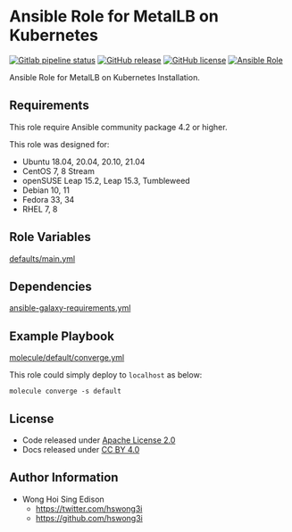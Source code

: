 # Ansible Role for MetalLB on Kubernetes

[![Gitlab pipeline
status](https://img.shields.io/gitlab/pipeline/alvistack/ansible-role-kubernetes_metallb/master)](https://gitlab.com/alvistack/ansible-role-kubernetes_metallb/-/pipelines)
[![GitHub
release](https://img.shields.io/github/release/alvistack/ansible-role-kubernetes_metallb.svg)](https://github.com/alvistack/ansible-role-kubernetes_metallb/releases)
[![GitHub
license](https://img.shields.io/github/license/alvistack/ansible-role-kubernetes_metallb.svg)](https://github.com/alvistack/ansible-role-kubernetes_metallb/blob/master/LICENSE)
[![Ansible
Role](https://img.shields.io/badge/galaxy-alvistack.kubernetes_metallb-blue.svg)](https://galaxy.ansible.com/alvistack/kubernetes_metallb)

Ansible Role for MetalLB on Kubernetes Installation.

## Requirements

This role require Ansible community package 4.2 or higher.

This role was designed for:

  - Ubuntu 18.04, 20.04, 20.10, 21.04
  - CentOS 7, 8 Stream
  - openSUSE Leap 15.2, Leap 15.3, Tumbleweed
  - Debian 10, 11
  - Fedora 33, 34
  - RHEL 7, 8

## Role Variables

[defaults/main.yml](defaults/main.yml)

## Dependencies

[ansible-galaxy-requirements.yml](ansible-galaxy-requirements.yml)

## Example Playbook

[molecule/default/converge.yml](molecule/default/converge.yml)

This role could simply deploy to `localhost` as below:

    molecule converge -s default

## License

  - Code released under [Apache License 2.0](LICENSE)
  - Docs released under [CC
    BY 4.0](http://creativecommons.org/licenses/by/4.0/)

## Author Information

  - Wong Hoi Sing Edison
      - <https://twitter.com/hswong3i>
      - <https://github.com/hswong3i>
